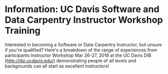 # Information: UC Davis Software and Data Carpentry Instructor Workshop Training

Interested in becoming a Software or Data Carpentry Instructor, but unsure if you're qualified? Here's a breakdown of the range of experiences from participants Instructor Workshop Mar 26-27, 2018 at the UC Davis DIB (http://dsi.ucdavis.edu/) demonstrating people of all levels and backgrounds can all start as excellent instructors! 
